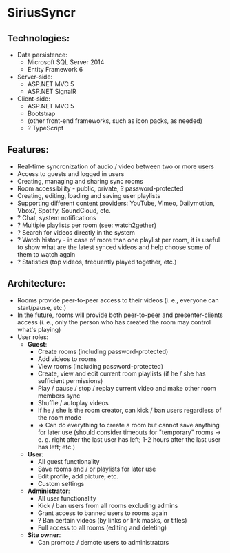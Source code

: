 # SiriusSyncr
## Technologies:
* Data persistence:
	* Microsoft SQL Server 2014
	* Entity Framework 6
* Server-side:
	* ASP.NET MVC 5
	* ASP.NET SignalR
* Client-side:
	* ASP.NET MVC 5
	* Bootstrap
	* (other front-end frameworks, such as icon packs, as needed)
	* ? TypeScript

## Features:
* Real-time syncronization of audio / video between two or more users
* Access to guests and logged in users
* Creating, managing and sharing sync rooms
* Room accessibility - public, private, ? password-protected
* Creating, editing, loading and saving user playlists
* Supporting different content providers: YouTube, Vimeo, Dailymotion, Vbox7, Spotify, SoundCloud, etc.
* ? Chat, system notifications
* ? Multiple playlists per room (see: watch2gether)
* ? Search for videos directly in the system
* ? Watch history - in case of more than one playlist per room, it is useful to show what are the latest synced videos and help choose some of them to watch again
* ? Statistics (top videos, frequently played together, etc.)

## Architecture:
* Rooms provide peer-to-peer access to their videos (i. e., everyone can start/pause, etc.)
* In the future, rooms will provide both peer-to-peer and presenter-clients access (i. e., only the person who has created the room may control what's playing)
* User roles:
	* **Guest**:
		* Create rooms (including password-protected)
		* Add videos to rooms
		* View rooms (including password-protected)
		* Create, view and edit current room playlists (if he / she has sufficient permissions)
		* Play / pause / stop / replay current video and make other room members sync
		* Shuffle / autoplay videos
		* If he / she is the room creator, can kick / ban users regardless of the room mode
		* => Can do everything to create a room but cannot save anything for later use (should consider timeouts for "temporary" rooms -> e. g. right after the last user has left; 1-2 hours after the last user has left; etc.)
	* **User**:
		* All guest functionality
		* Save rooms and / or playlists for later use
		* Edit profile, add picture, etc.
		* Custom settings
	* **Administrator**:
		* All user functionality
		* Kick / ban users from all rooms excluding admins
		* Grant access to banned users to rooms again
		* ? Ban certain videos (by links or link masks, or titles)
		* Full access to all rooms (editing and deleting)
	* **Site owner**:
		* Can promote / demote users to administrators

